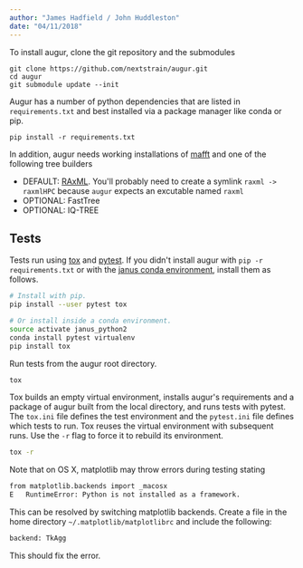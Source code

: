 ```yaml
---
author: "James Hadfield / John Huddleston"
date: "04/11/2018"
---
```


To install augur, clone the git repository and the submodules
```
git clone https://github.com/nextstrain/augur.git
cd augur
git submodule update --init
```
Augur has a number of python dependencies that are listed in `requirements.txt` and best installed via a package manager like conda or pip.
```
pip install -r requirements.txt
```
In addition, augur needs working installations of [mafft](https://mafft.cbrc.jp/alignment/software/) and one of the following tree builders
  * DEFAULT: [RAxML](https://sco.h-its.org/exelixis/web/software/raxml/index.html). You'll probably need to create a symlink `raxml -> raxmlHPC` because `augur` expects an excutable named `raxml`
  * OPTIONAL: FastTree
  * OPTIONAL: IQ-TREE

## Tests

Tests run using [tox](http://tox.readthedocs.io/en/latest/)
and [pytest](https://docs.pytest.org/en/latest/). If you didn't install augur
with `pip -r requirements.txt` or with
the
[janus conda environment](https://github.com/nextstrain/janus/#installation),
install them as follows.

```bash
# Install with pip.
pip install --user pytest tox

# Or install inside a conda environment.
source activate janus_python2
conda install pytest virtualenv
pip install tox
```

Run tests from the augur root directory.

```bash
tox
```

Tox builds an empty virtual environment, installs augur's requirements and a
package of augur built from the local directory, and runs tests with pytest. The
`tox.ini` file defines the test environment and the `pytest.ini` file defines
which tests to run. Tox reuses the virtual environment with subsequent runs. Use
the `-r` flag to force it to rebuild its environment.

```bash
tox -r
```

Note that on OS X, matplotlib may throw errors during testing stating

```bash
from matplotlib.backends import _macosx
E   RuntimeError: Python is not installed as a framework.
```

This can be resolved by switching matplotlib backends. Create a file in the home directory `~/.matplotlib/matplotlibrc` and include the following:

```python
backend: TkAgg
```

This should fix the error.
